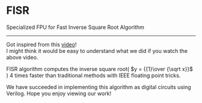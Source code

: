 # FISR
Specialized FPU for Fast Inverse Square Root Algorithm

----
Got inspired from this [video](https://www.youtube.com/watch?v=p8u_k2LIZyo)!  
I might think it would be easy to understand what we did if you watch the above video. 

FISR algorithm computes the inverse square root( $y = {{1}\over {\sqrt x}}$ ) 4 times faster than traditional methods with IEEE floating point tricks.  

We have succeeded in implementing this algorithm as digital circuits using Verilog. Hope you enjoy viewing our work!
